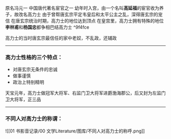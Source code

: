 原名冯元一
中国唐代著名宦官之一
幼年时入宫，由一个名叫**高延福**的宦官收为养子，故改名高力士
由于曾帮唐玄宗平定韦皇后和太平公主之乱，深得唐玄宗的宠信
在唐玄宗统治时期，高力士的地位达到顶点
在皇宫里，高力士拥有特殊的地位
**李林甫**和**杨国忠**都争相巴结高力士 ^9f4fce

高力士的当时唐玄宗最信任的家中老奴，不乱政，还辅政

---
### 高力士性格的三个特点：
- 对唐玄宗无条件的忠诚
- 做事谨慎
- 政治上特别精明

天宝元年，高力士做冠军大将军、右监门卫大将军进爵渤海郡公，后又封为左监门卫大将军，正三品

---
### 不同人对高力士的称谓：
![[01 书影音记录/00 文学Literature/图库/不同人对高力士的称呼.png]]